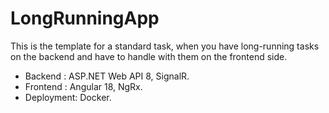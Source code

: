 # LongRunningApp

This is the template for a standard task, when you have long-running tasks on the backend and have to handle with them on the frontend side.
- Backend : ASP.NET Web API 8, SignalR.
- Frontend : Angular 18, NgRx.
- Deployment: Docker.
